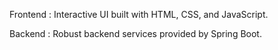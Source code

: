 Frontend : Interactive UI built with HTML, CSS, and JavaScript.

Backend  : Robust backend services provided by Spring Boot.
